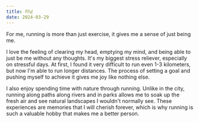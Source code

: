 ```yaml
---
title: 러닝
date: 2024-03-29
---
```


For me, running is more than just exercise, it gives me a sense of just being me.

I love the feeling of clearing my head, emptying my mind, and being able to just be me without any thoughts.
It's my biggest stress reliever, especially on stressful days. At first, I found it very difficult to run even 1-3 kilometers, but now I'm able to run longer distances. The process of setting a goal and pushing myself to achieve it gives me joy like nothing else.

I also enjoy spending time with nature through running. Unlike in the city, running along paths along rivers and in parks allows me to soak up the fresh air and see natural landscapes I wouldn't normally see. These experiences are memories that I will cherish forever, which is why running is such a valuable hobby that makes me a better person.
